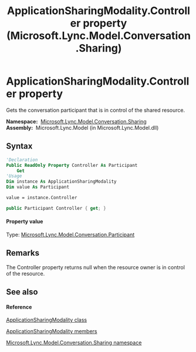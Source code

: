 ﻿---
title: ApplicationSharingModality.Controller property  (Microsoft.Lync.Model.Conversation.Sharing)
TOCTitle: 'Controller property '
ms:assetid: P:Microsoft.Lync.Model.Conversation.Sharing.ApplicationSharingModality.Controller_DI_3_UC_OCS14MrefLyncWPF
ms:mtpsurl: https://msdn.microsoft.com/en-us/library/microsoft.lync.model.conversation.sharing.applicationsharingmodality.controller_di_3_uc_ocs14mreflyncwpf(v=office.15)
ms:contentKeyID: 48588605
ms.date: 07/28/2014
mtps_version: v=office.15
f1_keywords:
- Microsoft.Lync.Model.Conversation.Sharing.ApplicationSharingModality.Controller
dev_langs:
- CSharp
- JScript
- VB
- other
---

# ApplicationSharingModality.Controller property

Gets the conversation participant that is in control of the shared resource.

**Namespace:**  [Microsoft.Lync.Model.Conversation.Sharing](microsoft-lync-model-conversation-sharing-namespace_2.md)  
**Assembly:**  Microsoft.Lync.Model (in Microsoft.Lync.Model.dll)

## Syntax

``` vb
'Declaration
Public ReadOnly Property Controller As Participant
    Get
'Usage
Dim instance As ApplicationSharingModality
Dim value As Participant

value = instance.Controller
```

``` csharp
public Participant Controller { get; }
```

#### Property value

Type: [Microsoft.Lync.Model.Conversation.Participant](participant-class-microsoft-lync-model-conversation_2.md)  

## Remarks

The Controller property returns null when the resource owner is in control of the resource.

## See also

#### Reference

[ApplicationSharingModality class](applicationsharingmodality-class-microsoft-lync-model-conversation-sharing_2.md)

[ApplicationSharingModality members](applicationsharingmodality-members-microsoft-lync-model-conversation-sharing_2.md)

[Microsoft.Lync.Model.Conversation.Sharing namespace](microsoft-lync-model-conversation-sharing-namespace_2.md)

